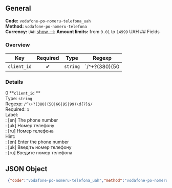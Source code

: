 ## General 
**Code:** `vodafone-po-nomeru-telefona_uah`  
**Method:** `vodafone-po-nomeru-telefona`  
**Currency:** `UAH` [show -->]() 
**Amount limits:** from `0.01`  to `14999`  UAH ## Fields 
### Overview 
|Key|Required|Type|Regexp| 
|:---:|:---:|:---:|:---:| 
|`client_id` |✔ |`string` |`/^\+?(380)(50|66|95|99)\d{7}$/` | 
 
### Details 
0 **`client_id` **  
Type: `string`  
Regexp: `/^\+?(380)(50|66|95|99)\d{7}$/`  
Required: `1`  
Label:  
: [en] The phone number  
: [uk] Номер телефону  
: [ru] Номер телефона  
Hint:  
: [en] Enter the phone number  
: [uk] Введіть номер телефону  
: [ru] Введите номер телефона  
## JSON Object 
```json
 {"code":"vodafone-po-nomeru-telefona_uah","method":"vodafone-po-nomeru-telefona","currency":"UAH","fields":[{"key":"client_id","type":"string","label":{"en":"The phone number","uk":"\u041d\u043e\u043c\u0435\u0440 \u0442\u0435\u043b\u0435\u0444\u043e\u043d\u0443","ru":"\u041d\u043e\u043c\u0435\u0440 \u0442\u0435\u043b\u0435\u0444\u043e\u043d\u0430"},"regexp":"\/^\\+?(380)(50|66|95|99)\\d{7}$\/","required":true,"position":1,"hint":{"en":"Enter the phone number","uk":"\u0412\u0432\u0435\u0434\u0456\u0442\u044c \u043d\u043e\u043c\u0435\u0440 \u0442\u0435\u043b\u0435\u0444\u043e\u043d\u0443","ru":"\u0412\u0432\u0435\u0434\u0438\u0442\u0435 \u043d\u043e\u043c\u0435\u0440 \u0442\u0435\u043b\u0435\u0444\u043e\u043d\u0430"},"example":"0505555555"}],"amount_min":0.01,"amount_max":14999}```  
